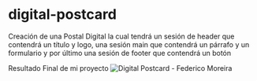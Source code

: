 # digital-postcard
Creación de una Postal Digital la cual tendrá un sesión de header que contendrá un título y logo, una sesión main que contendrá un párrafo y un formulario y por último una sesión de footer que contendrá un botón 

Resultado Final de mi proyecto 
![Digital Postcard - Federico Moreira](https://github.com/fedemore98/digital-postcard/assets/77555558/51093c57-0b18-4af0-84ef-3cdeb49cd309)
